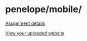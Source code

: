 # penelope/mobile/

[Assignment details](/homework/mobile)

[View your uploaded website](https://mpaulweeks.github.io/cfc2018/students/penelope/mobile/)
